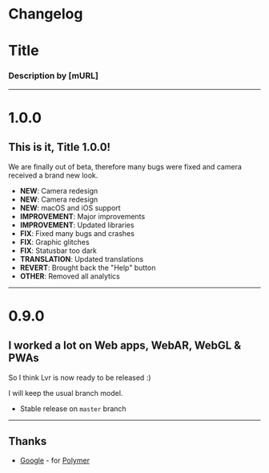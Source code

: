 # Changelog
# Title
### Description by [mURL]

---

# 1.0.0

## This is it, Title 1.0.0!
We are finally out of beta, therefore many bugs were fixed and camera received a brand new look.

* **NEW**: Camera redesign
* **NEW**: Camera redesign
* **NEW**: macOS and iOS support
* **IMPROVEMENT**: Major improvements
* **IMPROVEMENT**: Updated libraries
* **FIX**: Fixed many bugs and crashes
* **FIX**: Graphic glitches
* **FIX**: Statusbar too dark
* **TRANSLATION**: Updated translations
* **REVERT**: Brought back the "Help" button
* **OTHER**: Removed all analytics

---

# 0.9.0

## I worked a lot on Web apps, WebAR, WebGL & PWAs
So I think Lvr is now ready to be released :)

I will keep the usual branch model.

* Stable release on `master` branch

---

## Thanks
* [Google](https://www.google.com) - for [Polymer](https://polymer-project.org)
